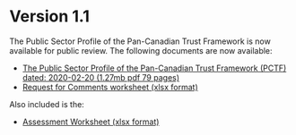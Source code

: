 # Version 1.1
The Public Sector Profile of the Pan-Canadian Trust Framework is now available for public review.
The following documents are now available:
* [The Public Sector Profile of the Pan-Canadian Trust Framework (PCTF) dated: 2020-02-20 (1.27mb pdf 79 pages)](FOR-PUBLIC-REVIEW-PSP-PCTF-Version%201.1.pdf)
* [Request for Comments worksheet (xlsx format)](REQUEST%20FOR%20COMMENTS%20ON%20%20PSP-PCTF%20V1.1.xlsx)

Also included is the:
* [Assessment Worksheet (xlsx format)](PCTF%20Assessment%20Worksheet%20Version%201.1.xlsx)


